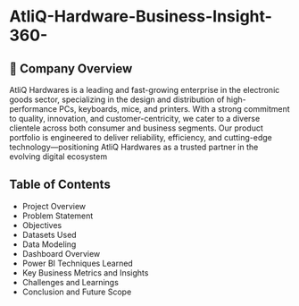 # AtliQ-Hardware-Business-Insight-360-
## 🏢 Company Overview
AtliQ Hardwares is a leading and fast-growing enterprise in the electronic goods sector, specializing in the design and distribution of high-performance PCs, keyboards, mice, and printers. With a strong commitment to quality, innovation, and customer-centricity, we cater to a diverse clientele across both consumer and business segments. Our product portfolio is engineered to deliver reliability, efficiency, and cutting-edge technology—positioning AtliQ Hardwares as a trusted partner in the evolving digital ecosystem

## Table of Contents
* Project Overview
* Problem Statement
* Objectives
* Datasets Used
* Data Modeling
* Dashboard Overview
* Power BI Techniques Learned
* Key Business Metrics and Insights
* Challenges and Learnings
* Conclusion and Future Scope
  
